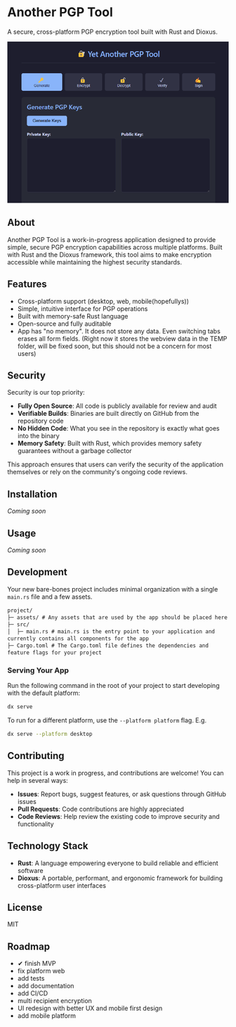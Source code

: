 # Another PGP Tool

A secure, cross-platform PGP encryption tool built with Rust and Dioxus.

![App Screenshot](./screenshot.png)

## About

Another PGP Tool is a work-in-progress application designed to provide simple, secure PGP encryption capabilities across multiple platforms. Built with Rust and the Dioxus framework, this tool aims to make encryption accessible while maintaining the highest security standards.

## Features

- Cross-platform support (desktop, web, mobile(hopefullys))
- Simple, intuitive interface for PGP operations
- Built with memory-safe Rust language
- Open-source and fully auditable
- App has "no memory". It does not store any data. Even switching tabs erases all form fields. (Right now it stores the webview data in the TEMP folder, will be fixed soon, but this should not be a concern for most users)

## Security

Security is our top priority:

- **Fully Open Source**: All code is publicly available for review and audit
- **Verifiable Builds**: Binaries are built directly on GitHub from the repository code
- **No Hidden Code**: What you see in the repository is exactly what goes into the binary
- **Memory Safety**: Built with Rust, which provides memory safety guarantees without a garbage collector

This approach ensures that users can verify the security of the application themselves or rely on the community's ongoing code reviews.

## Installation

*Coming soon*

## Usage

*Coming soon*

## Development

Your new bare-bones project includes minimal organization with a single `main.rs` file and a few assets.

```
project/
├─ assets/ # Any assets that are used by the app should be placed here
├─ src/
│  ├─ main.rs # main.rs is the entry point to your application and currently contains all components for the app
├─ Cargo.toml # The Cargo.toml file defines the dependencies and feature flags for your project
```

### Serving Your App

Run the following command in the root of your project to start developing with the default platform:

```bash
dx serve
```

To run for a different platform, use the `--platform platform` flag. E.g.
```bash
dx serve --platform desktop
```

## Contributing

This project is a work in progress, and contributions are welcome! You can help in several ways:

- **Issues**: Report bugs, suggest features, or ask questions through GitHub issues
- **Pull Requests**: Code contributions are highly appreciated
- **Code Reviews**: Help review the existing code to improve security and functionality

## Technology Stack

- **Rust**: A language empowering everyone to build reliable and efficient software
- **Dioxus**: A portable, performant, and ergonomic framework for building cross-platform user interfaces

## License

MIT

## Roadmap

- ✔ finish MVP
- fix platform web
- add tests
- add documentation
- add CI/CD
- multi recipient encryption
- UI redesign with better UX and mobile first design
- add mobile platform
